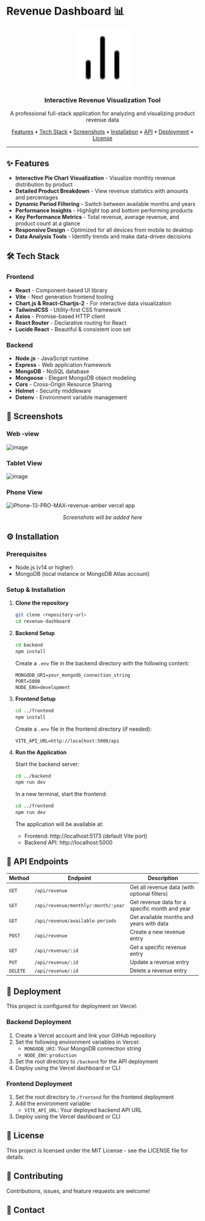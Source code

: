 # Revenue Dashboard 📊

<div align="center">
  <img src="frontend/public/chart-icon.svg" alt="Revenue Dashboard Logo" width="150" />
  <h3>Interactive Revenue Visualization Tool</h3>
  <p>A professional full-stack application for analyzing and visualizing product revenue data</p>
</div>

<div align="center">
  <a href="#-features">Features</a> •
  <a href="#-tech-stack">Tech Stack</a> •
  <a href="#-screenshots">Screenshots</a> •
  <a href="#%EF%B8%8F-installation">Installation</a> •
  <a href="#-api-endpoints">API</a> •
  <a href="#-deployment">Deployment</a> •
  <a href="#-license">License</a>
</div>

<hr />

## ✨ Features

- **Interactive Pie Chart Visualization** - Visualize monthly revenue distribution by product
- **Detailed Product Breakdown** - View revenue statistics with amounts and percentages
- **Dynamic Period Filtering** - Switch between available months and years
- **Performance Insights** - Highlight top and bottom performing products
- **Key Performance Metrics** - Total revenue, average revenue, and product count at a glance
- **Responsive Design** - Optimized for all devices from mobile to desktop
- **Data Analysis Tools** - Identify trends and make data-driven decisions

## 🛠 Tech Stack

### Frontend
- **React** - Component-based UI library
- **Vite** - Next generation frontend tooling
- **Chart.js & React-Chartjs-2** - For interactive data visualization
- **TailwindCSS** - Utility-first CSS framework
- **Axios** - Promise-based HTTP client
- **React Router** - Declarative routing for React
- **Lucide React** - Beautiful & consistent icon set

### Backend
- **Node.js** - JavaScript runtime
- **Express** - Web application framework
- **MongoDB** - NoSQL database
- **Mongoose** - Elegant MongoDB object modeling
- **Cors** - Cross-Origin Resource Sharing
- **Helmet** - Security middleware
- **Dotenv** - Environment variable management

## 📸 Screenshots
### Web -view
![image](https://github.com/user-attachments/assets/23395353-9012-4571-a877-b6047400175e)

### Tablet View
![image](https://github.com/user-attachments/assets/b6683973-df62-4418-84c5-c4eabf0774a2)

### Phone View
![iPhone-13-PRO-MAX-revenue-amber vercel app](https://github.com/user-attachments/assets/2bde705a-ed6a-4f44-a30d-7eb7f98f31ae)

<div align="center">
  <p><i>Screenshots will be added here</i></p>
</div>

## ⚙️ Installation

### Prerequisites
- Node.js (v14 or higher)
- MongoDB (local instance or MongoDB Atlas account)

### Setup & Installation

1. **Clone the repository**
   ```bash
   git clone <repository-url>
   cd revenue-dashboard
   ```

2. **Backend Setup**
   ```bash
   cd backend
   npm install
   ```

   Create a `.env` file in the backend directory with the following content:
   ```
   MONGODB_URI=your_mongodb_connection_string
   PORT=5000
   NODE_ENV=development
   ```

3. **Frontend Setup**
   ```bash
   cd ../frontend
   npm install
   ```

   Create a `.env` file in the frontend directory (if needed):
   ```
   VITE_API_URL=http://localhost:5000/api
   ```

4. **Run the Application**

   Start the backend server:
   ```bash
   cd ../backend
   npm run dev
   ```

   In a new terminal, start the frontend:
   ```bash
   cd ../frontend
   npm run dev
   ```

   The application will be available at:
   - Frontend: http://localhost:5173 (default Vite port)
   - Backend API: http://localhost:5000

## 🔄 API Endpoints

| Method | Endpoint | Description |
|--------|----------|-------------|
| `GET` | `/api/revenue` | Get all revenue data (with optional filters) |
| `GET` | `/api/revenue/monthly/:month/:year` | Get revenue data for a specific month and year |
| `GET` | `/api/revenue/available-periods` | Get available months and years with data |
| `POST` | `/api/revenue` | Create a new revenue entry |
| `GET` | `/api/revenue/:id` | Get a specific revenue entry |
| `PUT` | `/api/revenue/:id` | Update a revenue entry |
| `DELETE` | `/api/revenue/:id` | Delete a revenue entry |

## 🚀 Deployment

This project is configured for deployment on Vercel:

### Backend Deployment
1. Create a Vercel account and link your GitHub repository
2. Set the following environment variables in Vercel:
   - `MONGODB_URI`: Your MongoDB connection string
   - `NODE_ENV`: `production`
3. Set the root directory to `/backend` for the API deployment
4. Deploy using the Vercel dashboard or CLI

### Frontend Deployment
1. Set the root directory to `/frontend` for the frontend deployment
2. Add the environment variable:
   - `VITE_API_URL`: Your deployed backend API URL
3. Deploy using the Vercel dashboard or CLI

## 📝 License

This project is licensed under the MIT License - see the LICENSE file for details.

## 🤝 Contributing

Contributions, issues, and feature requests are welcome!

## 📧 Contact




